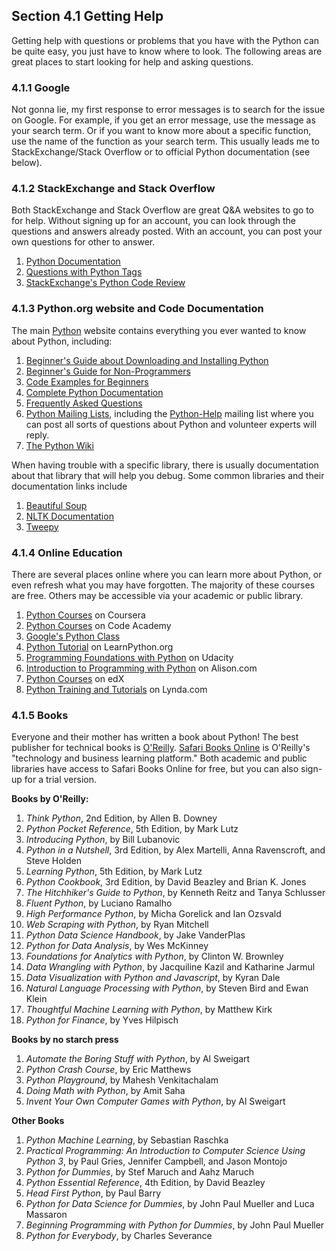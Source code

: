 ## Section 4.1 Getting Help

Getting help with questions or problems that you have with the Python can be quite easy, you just have to know where to look. The following areas are great places to start looking for help and asking questions. 

### 4.1.1 Google

Not gonna lie, my first response to error messages is to search for the issue on Google. For example, if you get an error message, use the message as your search term. Or if you want to know more about a specific function, use the name of the function as your search term. This usually leads me to StackExchange/Stack Overflow or to official Python documentation (see below).


### 4.1.2 StackExchange and Stack Overflow

Both StackExchange and Stack Overflow are great Q&A websites to go to for help. Without signing up for an account, you can look through the questions and answers already posted. With an account, you can post your own questions for other to answer.

1. [Python Documentation](https://stackoverflow.com/documentation/python/topics)
2. [Questions with Python Tags](https://stackoverflow.com/questions/tagged/python)
3. [StackExchange's Python Code Review](https://codereview.stackexchange.com/questions/tagged/python)


### 4.1.3 Python.org website and Code Documentation

The main [Python](https://www.python.org) website contains everything you ever wanted to know about Python, including:

1. [Beginner's Guide about Downloading and Installing Python](https://wiki.python.org/moin/BeginnersGuide/Download)
2. [Beginner's Guide for Non-Programmers](https://wiki.python.org/moin/BeginnersGuide/NonProgrammers)
3. [Code Examples for Beginners](https://wiki.python.org/moin/BeginnersGuide/Examples)
4. [Complete Python Documentation](https://docs.python.org/3/)
5. [Frequently Asked Questions](https://docs.python.org/3/faq/)
6. [Python Mailing Lists](https://www.python.org/community/lists/), including the [Python-Help](https://mail.python.org/mailman/listinfo/python-help) mailing list where you can post all sorts of questions about Python and volunteer experts will reply.
7. [The Python Wiki](https://wiki.python.org/moin/)

When having trouble with a specific library, there is usually documentation about that library that will help you debug. Some common libraries and their documentation links include

1. [Beautiful Soup](https://www.crummy.com/software/BeautifulSoup/bs4/doc/)
2. [NLTK Documentation](https://github.com/nltk/nltk/wiki)
3. [Tweepy](http://tweepy.readthedocs.io/en/v3.6.0/)


### 4.1.4 Online Education

There are several places online where you can learn more about Python, or even refresh what you may have forgotten. The majority of these courses are free. Others may be accessible via your academic or public library.

1. [Python Courses](https://www.coursera.org/courses?languages=en&query=python) on Coursera
2. [Python Courses](https://www.codecademy.com/learn/python) on Code Academy
3. [Google's Python Class](https://developers.google.com/edu/python/)
4. [Python Tutorial](https://www.learnpython.org) on LearnPython.org
5. [Programming Foundations with Python](https://www.udacity.com/course/programming-foundations-with-python--ud036) on Udacity
6. [Introduction to Programming with Python](https://alison.com/course/Introduction-to-Programming-with-Python) on Alison.com
7. [Python Courses](https://www.edx.org/course/subject/computer-science/python) on edX
8. [Python Training and Tutorials](https://www.lynda.com/Python-training-tutorials/415-0.html) on Lynda.com


### 4.1.5 Books

Everyone and their mother has written a book about Python! The best publisher for technical books is [O'Reilly](https://www.oreilly.com). [Safari Books Online](https://www.safaribooksonline.com/?utm_medium=content&utm_source=oreilly.com&utm_campaign=lgen&utm_content=20170505+homepage+get+started+now) is O'Reilly's "technology and business learning platform." Both academic and public libraries have access to Safari Books Online for free, but you can also sign-up for a trial version.

**Books by O'Reilly:**

1. *Think Python*, 2nd Edition, by Allen B. Downey
2. *Python Pocket Reference*, 5th Edition, by Mark Lutz
3. *Introducing Python*, by Bill Lubanovic
4. *Python in a Nutshell*, 3rd Edition, by Alex Martelli, Anna Ravenscroft, and Steve Holden
5. *Learning Python*, 5th Edition, by Mark Lutz
6. *Python Cookbook*, 3rd Edition, by David Beazley and Brian K. Jones
7. *The Hitchhiker's Guide to Python*, by Kenneth Reitz and Tanya Schlusser
8. *Fluent Python*, by Luciano Ramalho
9. *High Performance Python*, by Micha Gorelick and Ian Ozsvald
10. *Web Scraping with Python*, by Ryan Mitchell
11. *Python Data Science Handbook*, by Jake VanderPlas
12. *Python for Data Analysis*, by Wes McKinney
13. *Foundations for Analytics with Python*, by Clinton W. Brownley
14. *Data Wrangling with Python*, by Jacquiline Kazil and Katharine Jarmul
15. *Data Visualization with Python and Javascript*, by Kyran Dale
16. *Natural Language Processing with Python*, by Steven Bird and Ewan Klein
17. *Thoughtful Machine Learning with Python*, by Matthew Kirk
18. *Python for Finance*, by Yves Hilpisch

**Books by no starch press**

1. *Automate the Boring Stuff with Python*, by Al Sweigart
2. *Python Crash Course*, by Eric Matthews
3. *Python Playground*, by Mahesh Venkitachalam
4. *Doing Math with Python*, by Amit Saha
5. *Invent Your Own Computer Games with Python*, by Al Sweigart

**Other Books**

1. *Python Machine Learning*, by Sebastian Raschka
2. *Practical Programming: An Introduction to Computer Science Using Python 3*, by Paul Gries, Jennifer Campbell, and Jason Montojo
3. *Python for Dummies*, by Stef Maruch and Aahz Maruch
4. *Python Essential Reference*, 4th Edition, by David Beazley
5. *Head First Python*, by Paul Barry
6. *Python for Data Science for Dummies*, by John Paul Mueller and Luca Massaron
7. *Beginning Programming with Python for Dummies*, by John Paul Mueller
8. *Python for Everybody*, by Charles Severance

